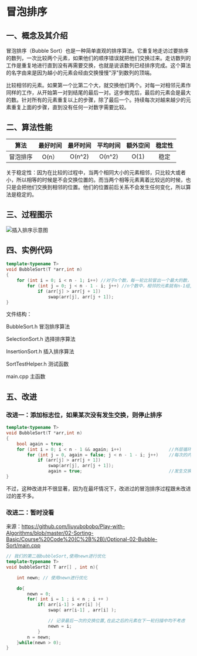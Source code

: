 # 冒泡排序

## 一、概念及其介绍

冒泡排序（Bubble Sort）也是一种简单直观的排序算法。它重复地走访过要排序的数列，一次比较两个元素，如果他们的顺序错误就把他们交换过来。走访数列的工作是重复地进行直到没有再需要交换，也就是说该数列已经排序完成。这个算法的名字由来是因为越小的元素会经由交换慢慢"浮"到数列的顶端。

比较相邻的元素。如果第一个比第二个大，就交换他们两个。对每一对相邻元素作同样的工作，从开始第一对到结尾的最后一对。这步做完后，最后的元素会是最大的数。针对所有的元素重复以上的步骤，除了最后一个。持续每次对越来越少的元素重复上面的步骤，直到没有任何一对数字需要比较。



## 二、算法性能

|   算法   | 最好时间 | 最坏时间 | 平均时间 | 额外空间 | 稳定性 |
| :------: | :------: | :------: | :------: | :------: | :----: |
| 冒泡排序 |  O(n）   |  O(n^2)  |  O(n^2)  |   O(1)   |  稳定  |

关于稳定性：因为在比较的过程中，当两个相同大小的元素相邻，只比较大或者小，所以相等的时候是不会交换位置的。而当两个相等元素离着比较远的时候，也只是会把他们交换到相邻的位置。他们的位置前后关系不会发生任何变化，所以算法是稳定的。



## 三、过程图示

![插入排序示意图](https://github.com/wanyu416/Data-Strucure/blob/main/src/bubbleSort.gif)



## 四、实例代码

```c++
template<typename T>
void BubbleSort(T *arr,int n)
{
	for (int i = 0; i < n - 1; i++) //对于n个数，每一轮比较冒出一个最大的数，最后一个数不用冒，所以要比较n-1轮
		for (int j = 0; j < n - 1 - i; j++) //n个数中，相邻的元素就有n-1组,第0轮要比较n-1次,第i轮要比较n-1-i次
			if (arr[j] > arr[j + 1])
				swap(arr[j], arr[j + 1]);
}
```



文件结构：

BubbleSort.h  冒泡排序算法

SelectionSort.h  选择排序算法

InsertionSort.h  插入排序算法

SortTestHelper.h  测试函数

main.cpp  主函数



## 五、改进

### 改进一：添加标志位，如果某次没有发生交换，则停止排序

```c++
template<typename T>
void BubbleSort(T *arr,int n)
{
    bool again = true;
	for (int i = 0; i < n - 1 && again; i++)                  //外层循环中只有标志位为真，才进行下一次排序
		for (int j = 0, again = false; j < n - 1 - i; j++)    //每次的内层循环将标志位设为假
			if (arr[j] > arr[j + 1])
				swap(arr[j], arr[j + 1]);
    			again = true;                                 //发生交换就将标志位设为真
}
```

不过，这种改进并不很显著，因为在最坏情况下，改进过的冒泡排序过程跟未改进过的差不多。



### 改进二：暂时没看

来源：https://github.com/liuyubobobo/Play-with-Algorithms/blob/master/02-Sorting-Basic/Course%20Code%20(C%2B%2B)/Optional-02-Bubble-Sort/main.cpp

```c++
// 我们的第二版bubbleSort,使用newn进行优化
template<typename T>
void bubbleSort2( T arr[] , int n){

    int newn; // 使用newn进行优化

    do{
        newn = 0;
        for( int i = 1 ; i < n ; i ++ )
            if( arr[i-1] > arr[i] ){
                swap( arr[i-1] , arr[i] );

                // 记录最后一次的交换位置,在此之后的元素在下一轮扫描中均不考虑
                newn = i;
            }
        n = newn;
    }while(newn > 0);
}
```

